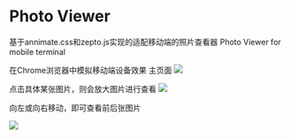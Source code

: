 # Photo Viewer
基于annimate.css和zepto.js实现的适配移动端的照片查看器
Photo Viewer for mobile terminal



在Chrome浏览器中模拟移动端设备效果
主页面
![](http://upload-images.jianshu.io/upload_images/2051899-5c1b59fc9d089ca0.png?imageMogr2/auto-orient/strip%7CimageView2/2/w/1240)

点击具体某张图片，则会放大图片进行查看
![](http://upload-images.jianshu.io/upload_images/2051899-bf52c0fcb37beb41.png?imageMogr2/auto-orient/strip%7CimageView2/2/w/1240)

向左或向右移动，即可查看前后张图片


![](http://upload-images.jianshu.io/upload_images/2051899-eff4ecc57c9e04df.png?imageMogr2/auto-orient/strip%7CimageView2/2/w/1240)